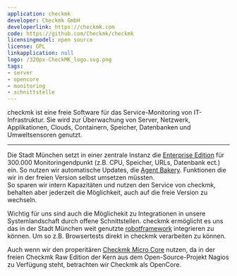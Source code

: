 ```yaml
---
application: checkmk
developer: Checkmk GmbH
developerlink: https://checkmk.com
code: https://github.com/Checkmk/checkmk
licensingmodel: open source
license: GPL
linkapplication: null
logo: /320px-CheckMK_logo.svg.png
tags:
- server
- opencore
- monitoring
- schnittstelle
---
```

checkmk ist eine freie Software für das Service-Monitoring von IT-Infrastruktur.
Sie wird zur Überwachung von Server, Netzwerk, Applikationen, Clouds, Containern, Speicher, Datenbanken und Umweltsensoren genutzt.

---

Die Stadt München setzt in einer zentrale Instanz die [Enterprise Edition](https://checkmk.com/pricing) für 300.000 Monitoringendpunkt (z.B. CPU, Speicher, URLs, Datenbank ect.) ein.
So nutzen wir automatische Updates, die [Agent Bakery](https://docs.checkmk.com/latest/de/wato_monitoringagents.html#bakery).
Funktionen die wir in der freien Version selbst umsetzen müssten.  
So sparen wir intern Kapazitäten und nutzen den Service von checkmk, behalten aber jederzeit die Möglichkeit, auch auf die freie Version zu wechseln.

Wichtig für uns sind auch die Möglichekit zu Integrationen in unsere Systemlandschaft durch offene Schnittstellen.
checkmk ermöglicht es uns das in der Stadt München weit genutzte [robotframework](./robotframework) integrieren zu können.
Um so z.B. Browsertests direkt in checkmk verarbeiten zu können.

Auch wenn wir den properitären [Checkmk Micro Core](https://docs.checkmk.com/latest/de/cmc.html) nutzen, da in der freien Checkmk Raw Edition der Kern aus dem Open-Source-Projekt Nagios zu Verfügung steht, betrachten wir Checkmk als OpenCore.
